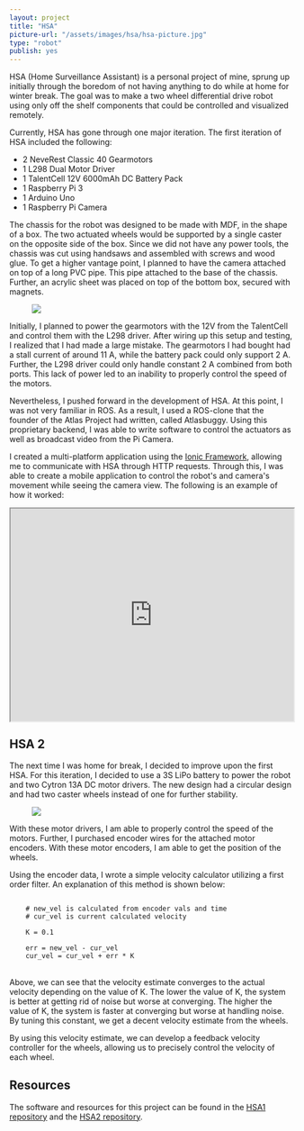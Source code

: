 ```yaml
---
layout: project
title: "HSA"
picture-url: "/assets/images/hsa/hsa-picture.jpg"
type: "robot"
publish: yes
---
```


HSA (Home Surveillance Assistant) is a personal project of mine, sprung up initially through the boredom of not having anything to do while at home for winter break. The goal was to make a two wheel differential drive robot using only off the shelf components that could be controlled and visualized remotely.

<!--more-->

Currently, HSA has gone through one major iteration. The first iteration of HSA included the following:

* 2 NeveRest Classic 40 Gearmotors
* 1 L298 Dual Motor Driver
* 1 TalentCell 12V 6000mAh DC Battery Pack
* 1 Raspberry Pi 3
* 1 Arduino Uno
* 1 Raspberry Pi Camera

The chassis for the robot was designed to be made with MDF, in the shape of a box. The two actuated wheels would be supported by a single caster on the opposite side of the box. Since we did not have any power tools, the chassis was cut using handsaws and assembled with screws and wood glue. To get a higher vantage point, I planned to have the camera attached on top of a long PVC pipe. This pipe attached to the base of the chassis. Further, an acrylic sheet was placed on top of the bottom box, secured with magnets.

<figure class="image"><img src="{{'/assets/images/hsa/hsa12.jpg' | relative_url}}"></figure>

Initially, I planned to power the gearmotors with the 12V from the TalentCell and control them with the L298 driver. After wiring up this setup and testing, I realized that I had made a large mistake. The gearmotors I had bought had a stall current of around 11 A, while the battery pack could only support 2 A. Further, the L298 driver could only handle constant 2 A combined from both ports. This lack of power led to an inability to properly control the speed of the motors.

Nevertheless, I pushed forward in the development of HSA. At this point, I was not very familiar in ROS. As a result, I used a ROS-clone that the founder of the Atlas Project had written, called Atlasbuggy. Using this proprietary backend, I was able to write software to control the actuators as well as broadcast video from the Pi Camera.

I created a multi-platform application using the [Ionic Framework](https://ionicframework.com/), allowing me to communicate with HSA through HTTP requests. Through this, I was able to create a mobile application to control the robot's and camera's movement while seeing the camera view. The following is an example of how it worked:

<div style="position: relative; width: 100%; padding-bottom: 75%;">
    <iframe style="position: absolute" width="100%" height="100%" src="https://www.youtube.com/embed/Y1jixg0DsWU" allowfullscreen></iframe>
</div>

## HSA 2

The next time I was home for break, I decided to improve upon the first HSA. For this iteration, I decided to use a 3S LiPo battery to power the robot and two Cytron 13A DC motor drivers. The new design had a circular design and had two caster wheels instead of one for further stability.

<figure class="image"><img src="{{'/assets/images/hsa/hsa2.jpg' | relative_url}}"></figure>

With these motor drivers, I am able to properly control the speed of the motors. Further, I purchased encoder wires for the attached motor encoders. With these motor encoders, I am able to get the position of the wheels.

Using the encoder data, I wrote a simple velocity calculator utilizing a first order filter. An explanation of this method is shown below:
<br>

<pre><code class="language-python">
    # new_vel is calculated from encoder vals and time
    # cur_vel is current calculated velocity

    K = 0.1

    err = new_vel - cur_vel
    cur_vel = cur_vel + err * K
</code></pre>

<br>
Above, we can see that the velocity estimate converges to the actual velocity depending on the value of K. The lower the value of K, the system is better at getting rid of noise but worse at converging. The higher the value of K, the system is faster at converging but worse at handling noise. By tuning this constant, we get a decent velocity estimate from the wheels.

By using this velocity estimate, we can develop a feedback velocity controller for the wheels, allowing us to precisely control the velocity of each wheel.

## Resources

The software and resources for this project can be found in the [HSA1 repository](https://github.com/ogunasekara/HSA1) and the [HSA2 repository](https://github.com/ogunasekara/HSA2).
